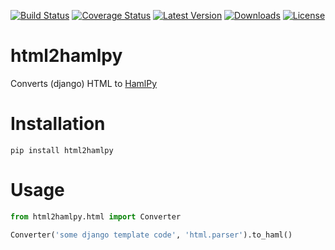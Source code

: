 [![Build Status](http://img.shields.io/travis/davidtingsu/html2hamlpy/master.svg)](https://travis-ci.org/davidtingsu/html2hamlpy?branch=master)
[![Coverage Status](http://img.shields.io/coveralls/davidtingsu/html2hamlpy/master.svg)](https://coveralls.io/r/davidtingsu/html2hamlpy?branch=master)
[![Latest Version](https://pypip.in/version/html2hamlpy/badge.svg)](https://pypi.python.org/pypi/html2hamlpy/)
[![Downloads](https://pypip.in/d/html2hamlpy/badge.svg)](https://pypi.python.org/pypi/html2hamlpy/)
[![License](https://pypip.in/license/html2hamlpy/badge.svg)](https://pypi.python.org/pypi/html2hamlpy/)


html2hamlpy
===========
Converts (django) HTML to [HamlPy](https://github.com/jessemiller/HamlPy)


Installation
============

    pip install html2hamlpy


Usage
=====

```python
from html2hamlpy.html import Converter

Converter('some django template code', 'html.parser').to_haml()
```
